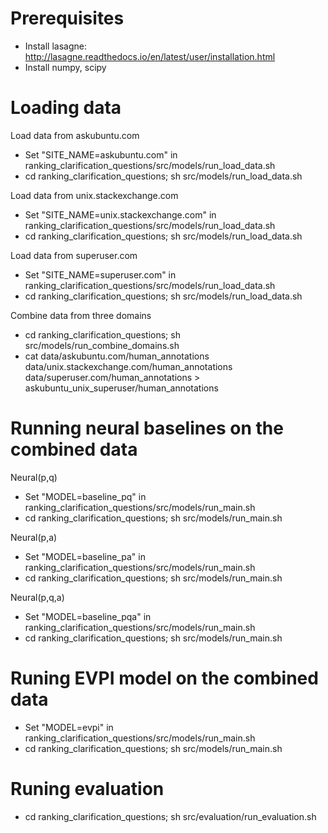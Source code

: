 # Prerequisites

* Install lasagne: http://lasagne.readthedocs.io/en/latest/user/installation.html
* Install numpy, scipy

# Loading data 

Load data from askubuntu.com

* Set "SITE_NAME=askubuntu.com" in ranking_clarification_questions/src/models/run_load_data.sh 
* cd ranking_clarification_questions; sh src/models/run_load_data.sh

Load data from unix.stackexchange.com

* Set "SITE_NAME=unix.stackexchange.com" in ranking_clarification_questions/src/models/run_load_data.sh 
* cd ranking_clarification_questions; sh src/models/run_load_data.sh

Load data from superuser.com

* Set "SITE_NAME=superuser.com" in ranking_clarification_questions/src/models/run_load_data.sh 
* cd ranking_clarification_questions; sh src/models/run_load_data.sh

Combine data from three domains

* cd ranking_clarification_questions; sh src/models/run_combine_domains.sh
* cat data/askubuntu.com/human_annotations data/unix.stackexchange.com/human_annotations data/superuser.com/human_annotations > askubuntu_unix_superuser/human_annotations

# Running neural baselines on the combined data

Neural(p,q)

* Set "MODEL=baseline_pq" in ranking_clarification_questions/src/models/run_main.sh
* cd ranking_clarification_questions; sh src/models/run_main.sh

Neural(p,a)

* Set "MODEL=baseline_pa" in ranking_clarification_questions/src/models/run_main.sh
* cd ranking_clarification_questions; sh src/models/run_main.sh

Neural(p,q,a)

* Set "MODEL=baseline_pqa" in ranking_clarification_questions/src/models/run_main.sh
* cd ranking_clarification_questions; sh src/models/run_main.sh

# Runing EVPI model on the combined data

* Set "MODEL=evpi" in ranking_clarification_questions/src/models/run_main.sh
* cd ranking_clarification_questions; sh src/models/run_main.sh

# Runing evaluation

* cd ranking_clarification_questions; sh src/evaluation/run_evaluation.sh
